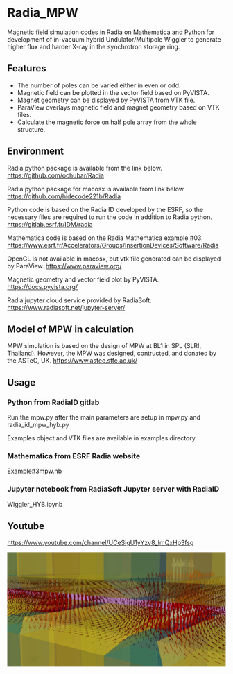 # Radia_MPW
Magnetic field simulation codes in Radia on Mathematica and Python for development of in-vacuum hybrid Undulator/Multipole Wiggler to generate higher flux and harder X-ray in the synchrotron storage ring.

## Features
- The number of poles can be varied either in even or odd. 
- Magnetic field can be plotted in the vector field based on PyVISTA.
- Magnet geometry can be displayed by PyVISTA from VTK file.
- ParaView overlays magnetic field and magnet geometry based on VTK files.
- Calculate the magnetic force on half pole array from the whole structure.

## Environment
Radia python package is available from the link below.
https://github.com/ochubar/Radia

Radia python package for macosx is available from link below.
https://github.com/hidecode221b/Radia

Python code is based on the Radia ID developed by the ESRF, so the necessary files are required to run the code in addition to Radia python.
https://gitlab.esrf.fr/IDM/radia

Mathematica code is based on the Radia Mathematica example #03.
https://www.esrf.fr/Accelerators/Groups/InsertionDevices/Software/Radia

OpenGL is not available in macosx, but vtk file generated can be displayed by ParaView.
https://www.paraview.org/

Magnetic geometry and vector field plot by PyVISTA.
https://docs.pyvista.org/

Radia jupyter cloud service provided by RadiaSoft.
https://www.radiasoft.net/jupyter-server/

## Model of MPW in calculation
MPW simulation is based on the design of MPW at BL1 in SPL (SLRI, Thailand). However, the MPW was designed, contructed, and donated by the ASTeC, UK.
https://www.astec.stfc.ac.uk/

## Usage
### Python from RadiaID gitlab
Run the mpw.py after the main parameters are setup in mpw.py and radia_id_mpw_hyb.py 

Examples object and VTK files are available in examples directory.

### Mathematica from ESRF Radia website
Example#3mpw.nb

### Jupyter notebook from RadiaSoft Jupyter server with RadiaID
Wiggler_HYB.ipynb

## Youtube
https://www.youtube.com/channel/UCeSigU1yYzv8_lmQxHp3fsg


![VectorField](https://github.com/hidecode221b/Radia_MPW/blob/main/images/Screen%20Shot%202022-02-03%20at%2020.05.15.png "ParaView 3D magnetic field visualization with magnet geometry")
